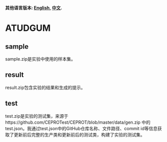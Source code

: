 **其他语言版本: [English](README.md), [中文](README_zh.md).**

# ATUDGUM
## sample
sample.zip是实验中使用的样本集。

## result
result.zip包含实验的结果和生成的提示。

## test
test.zip是实验的测试集，来源于https://github.com/CEPROTest/CEPROT/blob/master/data/gen.zip 中的test.json。我通过test.json中的GitHub仓库名称、文件路径、commit id等信息获取了更新前后完整的生产类和更新前后的测试类，构建了实验的测试集。
